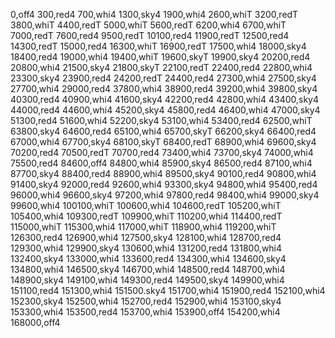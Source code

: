 0,off4
300,red4
700,whi4
1300,sky4
1900,whi4
2600,whiT
3200,redT
3800,whiT
4400,redT
5000,whiT
5600,redT
6200,whi4
6700,whiT
7000,redT
7600,red4
9500,redT
10100,red4
11900,redT
12500,red4
14300,redT
15000,red4
16300,whiT
16900,redT
17500,whi4
18000,sky4
18400,red4
19000,whi4
19400,whiT
19600,skyT
19900,sky4
20200,red4
20800,whi4
21500,sky4
21800,skyT
22100,redT
22400,red4
22800,whi4
23300,sky4
23900,red4
24200,redT
24400,red4
27300,whi4
27500,sky4
27700,whi4
29000,red4
37800,whi4
38900,red4
39200,whi4
39800,sky4
40300,red4
40900,whi4
41600,sky4
42200,red4
42800,whi4
43400,sky4
44000,red4
44600,whi4
45200,sky4
45800,red4
46400,whi4
47000,sky4
51300,red4
51600,whi4
52200,sky4
53100,whi4
53400,red4
62500,whiT
63800,sky4
64600,red4
65100,whi4
65700,skyT
66200,sky4
66400,red4
67000,whi4
67700,sky4
68100,skyT
68400,redT
68900,whi4
69600,sky4
70200,red4
70500,redT
70700,red4
73400,whi4
73700,sky4
74000,whi4
75500,red4
84600,off4
84800,whi4
85900,sky4
86500,red4
87100,whi4
87700,sky4
88400,red4
88900,whi4
89500,sky4
90100,red4
90800,whi4
91400,sky4
92000,red4
92600,whi4
93300,sky4
94800,whi4
95400,red4
96000,whi4
96600,sky4
97200,whi4
97800,red4
98400,whi4
99000,sky4
99600,whi4
100100,whiT
100600,whi4
104600,redT
105200,whiT
105400,whi4
109300,redT
109900,whiT
110200,whi4
114400,redT
115000,whiT
115300,whi4
117000,whiT
118900,whi4
119200,whiT
126300,red4
126900,whi4
127500,sky4
128100,whi4
128700,red4
129300,whi4
129900,sky4
130600,whi4
131200,red4
131800,whi4
132400,sky4
133000,whi4
133600,red4
134300,whi4
134600,sky4
134800,whi4
146500,sky4
146700,whi4
148500,red4
148700,whi4
148900,sky4
149100,whi4
149300,red4
149500,sky4
149900,whi4
151100,red4
151300,whi4
151500.sky4
151700,whi4
151900,red4
152100,whi4
152300,sky4
152500,whi4
152700,red4
152900,whi4
153100,sky4
153300,whi4
153500,red4
153700,whi4
153900,off4
154200,whi4
168000,off4